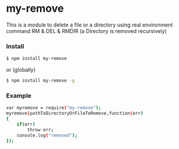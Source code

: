 # my-remove
This is a module to delete a file or a directory using real environment command RM & DEL & RMDIR (a Directory is removed recursively)

### Install
```sh
$ npm install my-remove
```
or (globally)
```sh
$ npm install my-remove -g 
```
### Example
```sh
var myremove = require("my-remove");
myremove(pathToDirectoryOrFileToRemove,function(err)
{
    if(err)
        throw err;
    console.log("removed");
});
```